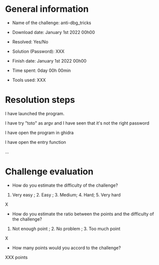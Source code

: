 # General information

- Name of the challenge: anti-dbg_tricks

- Download date: January 1st 2022 00h00
- Resolved: Yes/No

- Solution (Password): XXX
- Finish date: January 1st 2022 00h00
- Time spent: 0day 00h 00min

- Tools used: XXX

# Resolution steps

I have launched the program.

I have try "toto" as argv and I have seen that it's not the right password

I have open the program in ghidra

I have open the entry function

...

# Challenge evaluation

- How do you estimate the difficulty of the challenge?
1. Very easy  ; 2. Easy ; 3. Medium; 4. Hard; 5. Very hard

X

- How do you estimate the ratio between the points and the difficulty of the challenge?
1. Not enough point ; 2. No problem ; 3. Too much point

X

- How many points would you accord to the challenge?

XXX points
